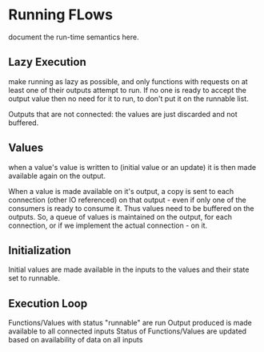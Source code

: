 # Running FLows

document the run-time semantics here.

## Lazy Execution
make running as lazy as possible, and only functions with requests on at least one of their outputs
attempt to run. If no one is ready to accept the output value then no need for it to run, to don't 
put it on the runnable list.

Outputs that are not connected: the values are just discarded and not buffered.

## Values
when a value's value is written to (initial value or an update) it is then made available again
on the output.

When a value is made available on it's output, a copy is sent to each connection (other IO referenced)
on that output - even if only one of the consumers is ready to consume it. Thus values need to be
buffered on the outputs. So, a queue of values is maintained on the output, for each connection, or 
if we implement the actual connection - on it.


## Initialization
Initial values are made available in the inputs to the values and their state set to runnable.

## Execution Loop
Functions/Values with status "runnable" are run
Output produced is made available to all connected inputs
Status of Functions/Values are updated based on availability of data on all inputs



